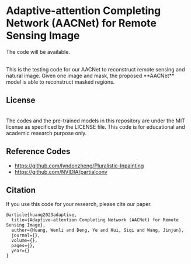 
# Adaptive-attention Completing Network (AACNet) for Remote Sensing Image
The code will be available.

<br>
This is the testing code for our AACNet to reconstruct remote sensing and natural image. Given one image and mask, the proposed **AACNet** model is able to reconstruct masked regions. 

## License
<br />
The codes and the pre-trained models in this repository are under the MIT license as specificed by the LICENSE file.
This code is for educational and academic research purpose only.

## Reference Codes
- https://github.com/lyndonzheng/Pluralistic-Inpainting
- https://github.com/NVIDIA/partialconv

## Citation

If you use this code for your research, please cite our paper.
```
@article{huang2023adaptive,
  title={Adaptive-attention Completing Network (AACNet) for Remote Sensing Image},
  author={Huang, Wenli and Deng, Ye and Hui, Siqi and Wang, Jinjun},
  journal={},
  volume={},
  pages={},
  year={}
}
```
